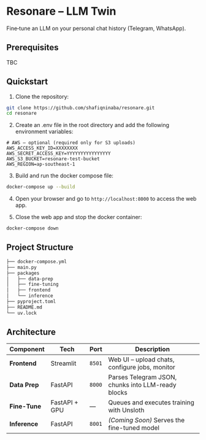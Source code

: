 # Resonare – LLM Twin
Fine‑tune an LLM on your personal chat history (Telegram, WhatsApp).

## Prerequisites
TBC

## Quickstart
1. Clone the repository:
```bash
git clone https://github.com/shafiqninaba/resonare.git
cd resonare
```

2. Create an .env file in the root directory and add the following environment variables:
```
# AWS – optional (required only for S3 uploads)
AWS_ACCESS_KEY_ID=XXXXXXXX
AWS_SECRET_ACCESS_KEY=YYYYYYYYYYYYYYYY
AWS_S3_BUCKET=resonare-test-bucket
AWS_REGION=ap-southeast-1
```
3. Build and run the docker compose file:
```bash
docker-compose up --build
```

4. Open your browser and go to `http://localhost:8000` to access the web app.

5. Close the web app and stop the docker container:
```bash
docker-compose down
```

## Project Structure
```bash
├── docker-compose.yml
├── main.py
├── packages
│   ├── data-prep
│   ├── fine-tuning
│   ├── frontend
│   └── inference
├── pyproject.toml
├── README.md
└── uv.lock
```

## Architecture
| Component     | Tech          | Port   | Description                                        |
| ------------- | ------------- | ------ | -------------------------------------------------- |
| **Frontend**  | Streamlit     | `8501` | Web UI – upload chats, configure jobs, monitor     |
| **Data Prep** | FastAPI       | `8000` | Parses Telegram JSON, chunks into LLM-ready blocks |
| **Fine-Tune** | FastAPI + GPU | —      | Queues and executes training with Unsloth          |
| **Inference** | FastAPI       | `8001` | *(Coming Soon)* Serves the fine-tuned model        |


